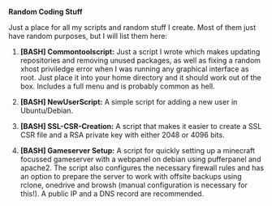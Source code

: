 <b>Random Coding Stuff</b>

Just a place for all my scripts and random stuff I create. Most of them just have random purposes, but I will list them here:

1. <b>[BASH] Commontoolscript:</b> Just a script I wrote which makes updating repositories and removing unused packages, as well as fixing a random xhost priviledge error when I was running any graphical interface as root. Just place it into your home directory and it should work out of the box. Includes a full menu and is probably common as hell.

2. <b>[BASH] NewUserScript:</b> A simple script for adding a new user in Ubuntu/Debian.

3. <b>[BASH] SSL-CSR-Creation:</b> A script that makes it easier to create a SSL CSR file and a RSA private key with either 2048 or 4096 bits. 

4. <b>[BASH] Gameserver Setup:</b> A script for quickly setting up a minecraft focussed gameserver with a webpanel on debian using pufferpanel and apache2. The script also configures the necessary firewall rules and has an option to prepare the server to work with offsite backups using rclone, onedrive and browsh (manual configuration is necessary for this!). A public IP and a DNS record are recommended.
